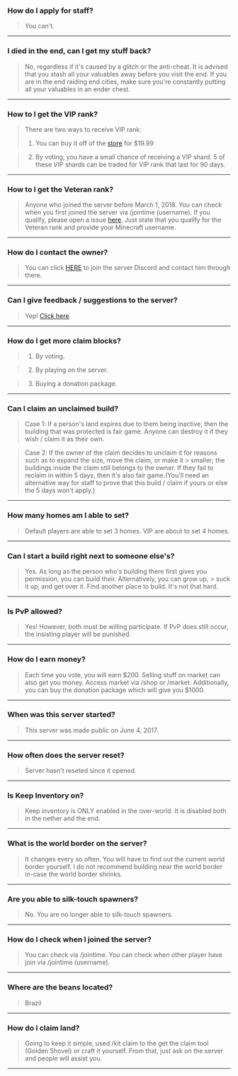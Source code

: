 ### How do I apply for staff?

> You can't.

***

### I died in the end, can I get my stuff back?

> No, regardless if it's caused by a glitch or the anti-cheat. It is advised that you stash all your valuables away before you visit the end. If you are in the end raiding end cities, make sure you're constantly putting all your valuables in an ender chest.  

***


### How to I get the VIP rank?

> There are two ways to receive VIP rank: 
> 1. You can buy it off of the [store](https://cynagen.craftingstore.net) for $19.99 

> 2. By voting, you have a small chance of receiving a VIP shard. 5 of these VIP shards can be traded for VIP rank that last for 90 days.

***


### How to I get the Veteran rank?

> Anyone who joined the server before March 1, 2018. You can check when you first joined the server via /jointime (username). If you qualify, please open a issue [here](https://github.com/Kyrobi/Cynagen/issues). Just state that you qualify for the Veteran rank and provide your Minecraft username.

***


### How do I contact the owner?

> You can click [HERE](https://discordapp.com/invite/B5JW7qp) to join the server Discord and contact him through there.

***


### Can I give feedback / suggestions to the server? 

> Yep! [Click here](https://github.com/Kyrobi/Cynagen/issues). 

***


### How do I get more claim blocks?

> 1. By voting.  

> 2. By playing on the server.   

> 3. Buying a donation package.

***


### Can I claim an unclaimed build?

> Case 1: If a person's land expires due to them being inactive, then the building that was protected is fair game. Anyone can destroy it if they wish / claim it as their own.

> Case 2: If the owner of the claim decides to unclaim it for reasons such as to expand the size, move the claim, or make it > smaller; the buildings inside the claim still belongs to the owner. If they fail to reclaim in within 5 days, then it's also fair game.(You'll need an alternative way for staff to prove that this build / claim if yours or else the 5 days won't apply.)

***


### How many homes am I able to set?

> Default players are able to set 3 homes. VIP are about to set 4 homes.

***


### Can I start a build right next to someone else's?

> Yes. As long as the person who's building there first gives you permission, you can build their. Alternatively, you can grow up, > suck it up, and get over it. Find another place to build. It's not that hard.

***


### Is PvP allowed?

> Yes! However, both must be willing participate. If PvP does still occur, the insisting player will be punished.

***


### How do I earn money?

> Each time you vote, you will earn $200. Selling stuff on market can also get you money. Access market via /shop or /market. Additionally, you can buy the donation package which will give you $1000.

***


### When was this server started?

> This server was made public on June 4, 2017.

***


### How often does the server reset?

> Server hasn't reseted since it opened. 

***


### Is Keep Inventory on?

> Keep inventory is ONLY enabled in the over-world. It is disabled both in the nether and the end.

***


### What is the world border on the server?

> It changes every so often. You will have to find out the current world border yourself. I do not recommend building near the world border in-case the world border shrinks.

***


### Are you able to silk-touch spawners?

> No. You are no longer able to silk-touch spawners.

***


### How do I check when I joined the server?

> You can check via /jointime. You can check when other player have join via /jointime (username).

***


### Where are the beans located?

> Brazil

***


### How do I claim land?

> Going to keep it simple, used /kit claim to the get the claim tool (Golden Shovel) or craft it yourself. From that, just ask on the server and people will assist you.



***
